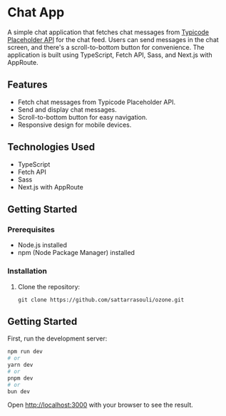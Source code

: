 # Chat App

A simple chat application that fetches chat messages from [Typicode Placeholder API](https://jsonplaceholder.typicode.com/posts) for the chat feed. Users can send messages in the chat screen, and there's a scroll-to-bottom button for convenience. The application is built using TypeScript, Fetch API, Sass, and Next.js with AppRoute.

## Features

- Fetch chat messages from Typicode Placeholder API.
- Send and display chat messages.
- Scroll-to-bottom button for easy navigation.
- Responsive design for mobile devices.

## Technologies Used

- TypeScript
- Fetch API
- Sass
- Next.js with AppRoute

## Getting Started

### Prerequisites

- Node.js installed
- npm (Node Package Manager) installed

### Installation

1. Clone the repository:

   ```bash[
   git clone https://github.com/sattarrasouli/ozone.git

## Getting Started

First, run the development server:

```bash
npm run dev
# or
yarn dev
# or
pnpm dev
# or
bun dev
```

Open [http://localhost:3000](http://localhost:3000) with your browser to see the result.
